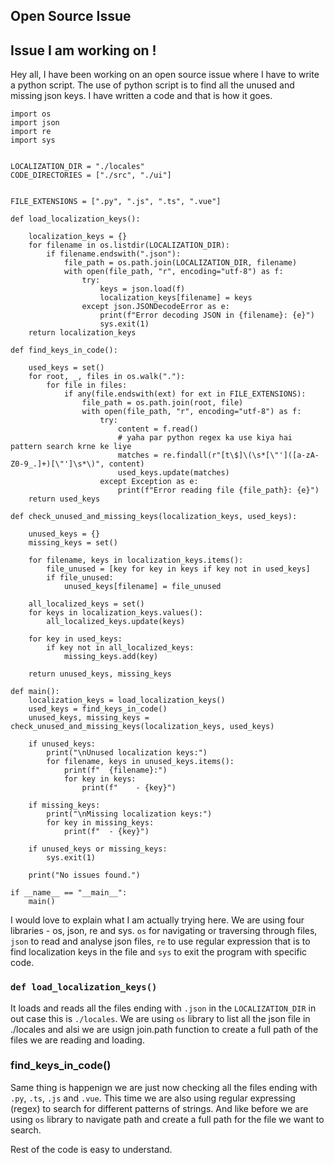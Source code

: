 ## Open Source Issue

## Issue I am working on !

Hey all, I have been working on an open source issue where I have to write a python script. The use of python script is to find all the unused and missing json keys.
I have written a code and that is how it goes.

```
import os
import json
import re
import sys


LOCALIZATION_DIR = "./locales"  
CODE_DIRECTORIES = ["./src", "./ui"]  


FILE_EXTENSIONS = [".py", ".js", ".ts", ".vue"] 

def load_localization_keys():
    
    localization_keys = {}
    for filename in os.listdir(LOCALIZATION_DIR):
        if filename.endswith(".json"):
            file_path = os.path.join(LOCALIZATION_DIR, filename)
            with open(file_path, "r", encoding="utf-8") as f:
                try:
                    keys = json.load(f)
                    localization_keys[filename] = keys
                except json.JSONDecodeError as e:
                    print(f"Error decoding JSON in {filename}: {e}")
                    sys.exit(1)
    return localization_keys

def find_keys_in_code():
    
    used_keys = set()
    for root, _, files in os.walk("."):
        for file in files:
            if any(file.endswith(ext) for ext in FILE_EXTENSIONS):
                file_path = os.path.join(root, file)
                with open(file_path, "r", encoding="utf-8") as f:
                    try:
                        content = f.read()
                        # yaha par python regex ka use kiya hai pattern search krne ke liye 
                        matches = re.findall(r"[t\$]\(\s*[\"']([a-zA-Z0-9_.]+)[\"']\s*\)", content)
                        used_keys.update(matches)
                    except Exception as e:
                        print(f"Error reading file {file_path}: {e}")
    return used_keys

def check_unused_and_missing_keys(localization_keys, used_keys):
    
    unused_keys = {}
    missing_keys = set()

    for filename, keys in localization_keys.items():
        file_unused = [key for key in keys if key not in used_keys]
        if file_unused:
            unused_keys[filename] = file_unused

    all_localized_keys = set()
    for keys in localization_keys.values():
        all_localized_keys.update(keys)

    for key in used_keys:
        if key not in all_localized_keys:
            missing_keys.add(key)

    return unused_keys, missing_keys

def main():
    localization_keys = load_localization_keys()
    used_keys = find_keys_in_code()
    unused_keys, missing_keys = check_unused_and_missing_keys(localization_keys, used_keys)

    if unused_keys:
        print("\nUnused localization keys:")
        for filename, keys in unused_keys.items():
            print(f"  {filename}:")
            for key in keys:
                print(f"    - {key}")

    if missing_keys:
        print("\nMissing localization keys:")
        for key in missing_keys:
            print(f"  - {key}")

    if unused_keys or missing_keys:
        sys.exit(1)

    print("No issues found.")

if __name__ == "__main__":
    main()
```

I would love to explain what I am actually trying here.
We are using four libraries - os, json, re and sys.
`os` for navigating or traversing through files, `json` to read and analyse json files, `re` to use regular expression that is to find localization keys in the file and `sys` to exit the program with specific code.

### `def load_localization_keys()`
It loads and reads all the files ending with `.json` in the `LOCALIZATION_DIR` in out case this is `./locales`.
We are using `os` library to list all the json file in ./locales and alsi we are usign join.path function to create a full path of the files we are reading and loading.

### find_keys_in_code()
Same thing is happenign we are just now checking all the files ending with `.py`, `.ts`, `.js` and `.vue`.
This time we are also using regular expressing (regex) to search for different patterns of strings.
And like before we are using `os` library to navigate path and create a full path for the file we want to search.

Rest of the code is easy to understand.
 
